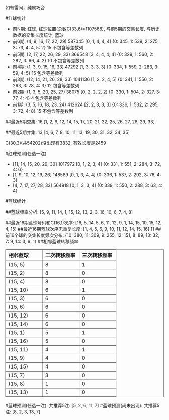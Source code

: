 <!-- 
.. title: 双色球2011112期(2011-09-25)数据分析报告
.. slug: slott-2011112-2011-09-25-report
.. date: 2011-09-26 08:00:00 UTC+08:00
.. tags: Lottery
.. link: 
.. description: 
.. type: text
-->

如有雷同，纯属巧合

<!-- TEASER_END-->

#红球统计

- 前N期: 红球, 红球位置(总数C(33,6)=1107568), 与前5期的交集长度, 与历史数据的交集长度统计, 蓝球
- 前6期: (4, 9, 16, 17, 22, 29) 587045 [0, 1, 4, 4, 4] {0: 345, 1: 539, 2: 275, 3: 73, 4: 4, 5: 2} 15 不包含等差数列
- 前5期: (2, 17, 22, 26, 29, 33) 366548 [3, 4, 4, 4, 4] {0: 329, 1: 560, 2: 282, 3: 66, 4: 2} 10 不包含等差数列
- 前4期: (1, 3, 9, 15, 16, 33) 47292 [1, 3, 3, 3, 3] {0: 334, 1: 559, 2: 283, 3: 59, 4: 5} 15 包含等差数列
- 前3期: (12, 14, 21, 26, 28, 33) 1041136 [1, 2, 2, 4, 5] {0: 341, 1: 556, 2: 263, 3: 78, 4: 3} 12 包含等差数列
- 前2期: (1, 3, 5, 20, 25, 27) 38075 [0, 2, 2, 2, 2] {0: 330, 1: 504, 2: 327, 3: 77, 4: 4} 4 包含等差数列
- 前1期: (3, 5, 16, 18, 23, 24) 412624 [2, 2, 3, 3, 3] {0: 336, 1: 532, 2: 295, 3: 72, 4: 8} 15 不包含等差数列

##最近5期交集:
16,[1, 2, 9, 12, 14, 15, 17, 20, 21, 22, 25, 26, 27, 28, 29, 33]

##最近5期并集:
13,[4, 6, 7, 8, 10, 11, 13, 19, 30, 31, 32, 34, 35]

C(30,3)(共54202)没出现有3832, 
有效长度是2459

#红球预测(任选一注)

- [11, 14, 15, 20, 29, 30] 1017972 [0, 1, 2, 3, 4] {0: 331, 1: 551, 2: 284, 3: 72, 4: 6}
- [1, 9, 10, 12, 19, 26] 148589 [0, 1, 3, 4, 4] {0: 336, 1: 537, 2: 292, 3: 76, 4: 3}
- [4, 7, 17, 27, 28, 33] 564918 [0, 1, 3, 3, 4] {0: 339, 1: 550, 2: 288, 3: 63, 4: 4}

#蓝球统计

##蓝球频率分析:
[5, 9, 11, 14, 1, 15, 12, 13, 2, 3, 16, 10, 6, 7, 4, 8]

##最近16期蓝球号码和C(16,1)次序:
[16, 5, 14, 5, 6, 11, 12, 9, 1, 14, 15, 10, 15, 12, 4, 15]
##最近16期蓝球次序无重复长度:
[1, 4, 5, 6, 9, 10, 11, 12, 14, 15, 16] 11
##前16个球的交集长度频次分布:
{10: 380, 11: 309, 9: 255, 12: 151, 8: 89, 13: 32, 7: 9, 14: 3, 6: 1}
##相邻蓝球转移频率:
<table border="1" class="table table-striped dataframe">
  <thead>
    <tr style="text-align: left;">
      <th style="min-width: 100px;">相邻蓝球</th>
      <th style="min-width: 100px;">二次转移频率</th>
      <th style="min-width: 100px;">三次转移频率</th>
    </tr>
  </thead>
  <tbody>
    <tr>
      <td>  (15, 5)</td>
      <td> 8</td>
      <td> 1</td>
    </tr>
    <tr>
      <td>  (15, 2)</td>
      <td> 8</td>
      <td> 0</td>
    </tr>
    <tr>
      <td>  (15, 4)</td>
      <td> 8</td>
      <td> 0</td>
    </tr>
    <tr>
      <td> (15, 10)</td>
      <td> 6</td>
      <td> 1</td>
    </tr>
    <tr>
      <td>  (15, 3)</td>
      <td> 6</td>
      <td> 0</td>
    </tr>
    <tr>
      <td>  (15, 6)</td>
      <td> 6</td>
      <td> 0</td>
    </tr>
    <tr>
      <td> (15, 12)</td>
      <td> 6</td>
      <td> 0</td>
    </tr>
    <tr>
      <td> (15, 14)</td>
      <td> 6</td>
      <td> 0</td>
    </tr>
    <tr>
      <td>  (15, 1)</td>
      <td> 5</td>
      <td> 1</td>
    </tr>
    <tr>
      <td> (15, 16)</td>
      <td> 5</td>
      <td> 0</td>
    </tr>
    <tr>
      <td> (15, 11)</td>
      <td> 4</td>
      <td> 1</td>
    </tr>
    <tr>
      <td>  (15, 9)</td>
      <td> 4</td>
      <td> 0</td>
    </tr>
    <tr>
      <td> (15, 15)</td>
      <td> 4</td>
      <td> 0</td>
    </tr>
    <tr>
      <td>  (15, 7)</td>
      <td> 3</td>
      <td> 0</td>
    </tr>
    <tr>
      <td>  (15, 8)</td>
      <td> 1</td>
      <td> 0</td>
    </tr>
    <tr>
      <td> (15, 13)</td>
      <td> 1</td>
      <td> 0</td>
    </tr>
  </tbody>
</table>
#蓝球预测(任选一注):
共推荐5注: [5, 2, 6, 11, 7]
#蓝球预测(尚未出现):
共推荐5注: [8, 2, 3, 13, 7]

